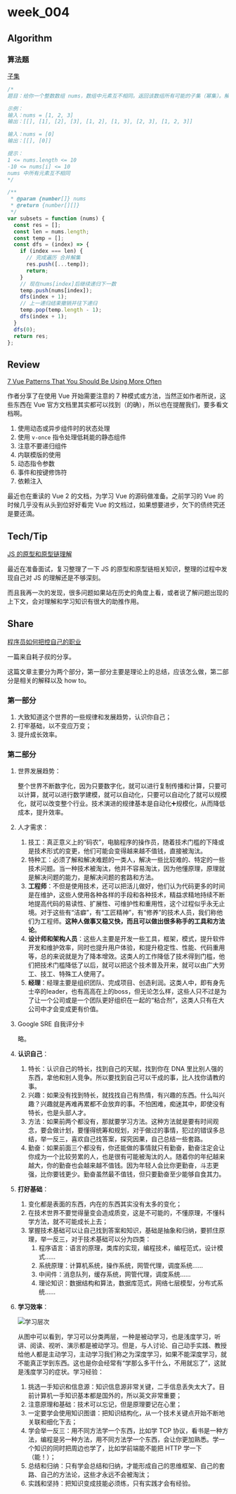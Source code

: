 # week_004

## Algorithm

### 算法题

[子集](https://leetcode-cn.com/problems/subsets/)

```js
/*
题目：给你一个整数数组 nums，数组中元素互不相同。返回该数组所有可能的子集（幂集）。解集不能包含重复的子集。可以按任意顺序返回解集。

示例：
输入：nums = [1, 2, 3]
输出：[[], [1], [2], [3], [1, 2], [1, 3], [2, 3], [1, 2, 3]]

输入：nums = [0]
输出：[[], [0]]

提示：
1 <= nums.length <= 10
-10 <= nums[i] <= 10
nums 中所有元素互不相同
*/

/**
 * @param {number[]} nums
 * @return {number[][]}
 */
var subsets = function (nums) {
  const res = [];
  const len = nums.length;
  const temp = [];
  const dfs = (index) => {
    if (index === len) {
      // 完成遍历 合并解集
      res.push([...temp]);
      return;
    }
    // 现在nums[index]后继续递归下一数
    temp.push(nums[index]);
    dfs(index + 1);
    // 上一递归结束撤销并往下递归
    temp.pop(temp.length - 1);
    dfs(index + 1);
  }
  dfs(0);
  return res;
};
```

## Review

[7 Vue Patterns That You Should Be Using More Often](https://medium.com/js-dojo/7-vue-patterns-that-you-should-be-using-more-often-b13cde4d2ae6)

作者分享了在使用 Vue 开始需要注意的 7 种模式或方法，当然正如作者所说，这些东西在 Vue 官方文档里其实都可以找到（的确），所以也在提醒我们，要多看文档啊。

1. 使用动态或异步组件时的状态处理
2. 使用 `v-once` 指令处理低耗能的静态组件
3. 注意不要递归组件
4. 内联模版的使用
5. 动态指令参数
6. 事件和按键修饰符
7. 依赖注入

最近也在重读的 Vue 2 的文档，为学习 Vue 的源码做准备。之前学习的 Vue 的时候几乎没有从头到位好好看完 Vue 的文档过，如果想要进步，欠下的债终究还是要还滴。

## Tech/Tip

[JS 的原型和原型链理解](https://cq036pgwqz.feishu.cn/docs/doccnrv7NAkvZofdlMr03ufQj8b)

最近在准备面试，复习整理了一下 JS 的原型和原型链相关知识，整理的过程中发现自己对 JS 的理解还是不够深刻。

而且我再一次的发现，很多问题如果站在历史的角度上看，或者说了解问题出现的上下文，会对理解和学习知识有很大的助推作用。

## Share

[程序员如何把控自己的职业](https://coolshell.cn/articles/20977.html)

一篇来自耗子叔的分享。

这篇文章主要分为两个部分，第一部分主要是理论上的总结，应该怎么做，第二部分是相关的解释以及 how to。

### 第一部分

1. 大致知道这个世界的一些规律和发展趋势，认识你自己；
2. 打牢基础，以不变应万变；
3. 提升成长效率。

### 第二部分

1. 世界发展趋势：

   整个世界不断数字化，因为只要数字化，就可以进行复制传播和计算，只要可以计算，就可以进行数学建模，就可以自动化，只要可以自动化了就可以规模化，就可以改变整个行业。技术演进的规律基本是自动化➕规模化，从而降低成本，提升效率。

2. 人才需求：

   1. 技工：真正意义上的“码农”，电脑程序的操作员，随着技术门槛的下降或是技术形式的变更，他们可能会变得越来越不值钱，直接被淘汰。
   2. 特种工：必须了解和解决难题的一类人，解决一些比较难的、特定的一些技术问题。当一种技术被淘汰，他并不容易淘汰，因为他懂原理，原理就是解决问题的能力，是解决问题的套路和方法。
   3. **工程师**：不但是使用技术，还可以把活儿做好，他们认为代码更多的时间是在维护，这些人使用各种各样的手段和各种技术，精益求精地持续不断地提高代码的易读性、扩展性、可维护性和重用性，这个过程似乎永无止境。对于这些有“洁癖”，有“工匠精神”，有“修养”的技术人员，我们称他们为工程师。**这种人做事又稳又快，而且可以做出很多称手的工具和方法论**。
   4. **设计师和架构人员**：这些人主要是开发一些工具，框架，模式，提升软件开发和维护效率，同时也提升用户体验，和提升稳定性、性能、代码重用等，总的来说就是为了降本增效。这类人的工作降低了技术得到门槛，他们把技术门槛降低了以后，就可以把这个技术普及开来，就可以由广大劳工、技工、特殊工人使用了。
   5. **经理**：经理主要是组织团队、完成项目、创造利润。这类人中，即有身先士卒的leader，也有高高在上的boss，但无论怎么样，这些人只不过是为了让一个公司或是一个团队更好组织在一起的“粘合剂”，这类人只有在大公司中才会变成更有价值。

3. Google SRE 自我评分卡

   略。

4. **认识自己**：

   1. 特长：认识自己的特长，找到自己的天赋，找到你在 DNA 里比别人强的东西，拿他和别人竞争。所以要找到自己可以干成的事，比人找你请教的事。
   2. 兴趣：如果没有找到特长，就找找自己有热情，有兴趣的东西。什么叫兴趣？兴趣就是再难再累都不会放弃的事。不怕困难，痴迷其中，即使没有特长，也是头部人才。
   3. 方法：如果前两个都没有，那就要学习方法。这种方法就是要有时间观念，要会做计划，要懂得统筹和规划，对于做过的事情，犯过的错误多总结，举一反三，喜欢自己找答案，探究因果，自己总结一些套路。
   4. 勤奋：如果前面三个都没有，你还能做的事情就只有勤奋，勤奋注定会让你成为一个比较劳累的人，也是很有可能被淘汰的人。随着你的年纪越来越大，你的勤奋也会越来越不值钱。因为年轻人会比你更勤奋，斗志更强，比你要钱更少。勤奋虽然最不值钱，但只要勤奋至少能够自食其力。

5. **打好基础**：

   1. 变化都是表面的东西，内在的东西其实没有太多的变化；
   2. 在技术世界不要觉得量变会造成质变，这是不可能的，不懂原理，不懂科学方法，就不可能成长上去；
   3. 掌握技术基础可以让自己找到答案和知识，基础是抽象和归纳，要抓住原理，举一反三，对于技术基础可以分为四类：
      1. 程序语言：语言的原理，类库的实现，编程技术，编程范式，设计模式......
      2. 系统原理：计算机系统，操作系统，网管代理，调度系统......
      3. 中间件：消息队列，缓存系统，网管代理，调度系统......
      4. 理论知识：数据结构和算法，数据库范式，网络七层模型，分布式系统......

6. **学习效率**：

   ![学习层次](images/week_004_learning.pyrimid.jpg)

   从图中可以看到，学习可以分类两层，一种是被动学习，也是浅度学习，听讲、阅读、视听、演示都是被动学习。但是，与人讨论、自己动手实践、教授给他人都是主动学习，主动学习我们称之为深度学习，如果不能深度学习，就不能真正学到东西。这也是你会经常有“学那么多干什么，不用就忘了”，这就是浅度学习的症状。学习经验：

   1. 挑选一手知识和信息源：知识信息源非常关键，二手信息丢失太大了。目前计算机一手知识基本都是国外的，所以英文非常重要；
   2. 注意原理和基础：技术可以忘记，但是原理要记在心里；
   3. 一定要学会使用知识图谱：把知识结构化，从一个技术关键点开始不断地关联和细化下去；
   4. 学会举一反三：用不同方法学一个东西，比如学 TCP 协议，看书是一种方法，编程是另一种方法，用不同方法学一个东西，会让你更加熟悉。学一个知识的同时把周边也学了，比如学前端能不能把 HTTP 学一下（能！）；
   5. 总结和归纳：只有学会总结和归纳，才能形成自己的思维框架、自己的套路、自己的方法论，这些才永远不会被淘汰；
   6. 实践和坚持：把知识变成技能必须练，只有实践才会有经验。
